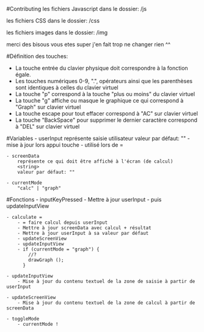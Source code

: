 #Contributing
les fichiers Javascript dans le dossier: /js

les fichiers CSS dans le dossier: /css

les fichiers images dans le dossier: /img

merci des bisous vous etes super j'en fait trop ne changer rien ^^

#Définition des touches:
- La touche entrée du clavier physique doit correspondre à la fonction égale.
- Les touches numériques  0-9, ".", opérateurs ainsi que les parenthèses sont identiques à celles du clavier virtuel
- La touche "p" correspond à la touche  "plus ou moins" du clavier virtuel
- La touche "g" affiche ou masque le graphique ce qui  correspond à "Graph" sur clavier virtuel 
- La touche escape pour tout effacer correspond à "AC" sur clavier virtuel
- La touche "BackSpace" pour  supprimer le dernier caractère correspond à "DEL" sur clavier virtuel

#Variables
	- userInput
		représente saisie utilisateur
		<string>
		valeur par défaut: ""
			- mise à jour lors appui touche
			- utilisé lors de =

	- screenData
		représente ce qui doit être affiché à l'écran (de calcul)
		<string>
		valeur par défaut: ""
		
	- currentMode
		"calc" | "graph"

#Fonctions
	- inputKeyPressed
		- Mettre à jour userInput
		- puis updateInputView

	- calculate =
		- = faire calcul depuis userInput
		- Mettre à jour screenData avec calcul + résultat
		- Mettre à jour userInput à sa valeur par défaut
		- updateScreenView
		- updateInputView
		- if (currentMode = "graph") {
			//?
			drawGraph ();
		  }

	- updateInputView
		- Mise à jour du contenu textuel de la zone de saisie à partir de userInput

	- updateScreenView
		- Mise à jour du contenu textuel de la zone de calcul à partir de screenData
		
	- toggleMode
		- currentMode !